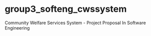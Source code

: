 # group3_softeng_cwssystem
Community Welfare Services System - Project Proposal In Software Engineering

